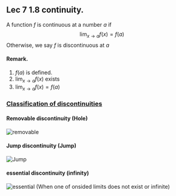 ## Lec 7 1.8 continuity.

A function $f$ is continuous at a number $a$ if
$$
\lim_{x\to a}f(x)=f(a)
$$
Otherwise, we say $f$ is discontinuous at $a$
#### Remark.

1. $f(a)$ is defined.
2. $\lim_{x\to a}f(x)$ exists
3. $\lim_{x\to a}f(x)=f(a)$

### [Classification of discontinuities](http://en.wikipedia.org/wiki/Classification_of_discontinuities)

#### Removable discontinuity (Hole)
![removable](ttp://en.wikipedia.org/wiki/File:Discontinuity_removable.eps.png)

#### Jump discontinuity (Jump)
![Jump](http://en.wikipedia.org/wiki/File:Discontinuity_jump.eps.png)

#### essential discontinuity (infinity)
![essential](http://en.wikipedia.org/wiki/File:Discontinuity_essential.eps.png)
(When one of onsided limits does not exist or infinite)

